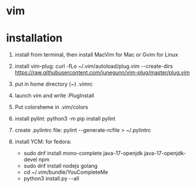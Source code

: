 # vim

# installation
1) install from terminal, then install MacVim for Mac or Gvim for Linux

   
2) install vim-plug:
   curl -fLo ~/.vim/autoload/plug.vim --create-dirs \
   https://raw.githubusercontent.com/junegunn/vim-plug/master/plug.vim

4) put in home directory (~) .vimrc
5) launch vim and write :PlugInstall
6) Put colorsheme in .vim/colors
7) install pylint:
   python3 -m pip install pylint
8) create .pylintrc file:
  pylint --generate-rcfile > ~/.pylintrc
9) install YCM:
   for fedora:
   - sudo dnf install mono-complete java-17-openjdk java-17-openjdk-devel npm
   - sudo dnf install nodejs golang
   - cd ~/.vim/bundle/YouCompleteMe
   - python3 install.py --all
